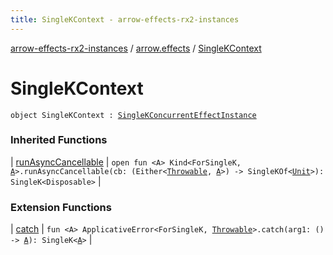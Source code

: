 ```yaml
---
title: SingleKContext - arrow-effects-rx2-instances
---
```


[arrow-effects-rx2-instances](../index.html) / [arrow.effects](index.html) / [SingleKContext](./-single-k-context.html)

# SingleKContext

`object SingleKContext : `[`SingleKConcurrentEffectInstance`](-single-k-concurrent-effect-instance/index.html)

### Inherited Functions

| [runAsyncCancellable](-single-k-concurrent-effect-instance/run-async-cancellable.html) | `open fun <A> Kind<ForSingleK, `[`A`](-single-k-concurrent-effect-instance/run-async-cancellable.html#A)`>.runAsyncCancellable(cb: (Either<`[`Throwable`](https://kotlinlang.org/api/latest/jvm/stdlib/kotlin/-throwable/index.html)`, `[`A`](-single-k-concurrent-effect-instance/run-async-cancellable.html#A)`>) -> SingleKOf<`[`Unit`](https://kotlinlang.org/api/latest/jvm/stdlib/kotlin/-unit/index.html)`>): SingleK<Disposable>` |

### Extension Functions

| [catch](../arrow.effects.singlek.applicative-error/arrow.typeclasses.-applicative-error/catch.html) | `fun <A> ApplicativeError<ForSingleK, `[`Throwable`](https://kotlinlang.org/api/latest/jvm/stdlib/kotlin/-throwable/index.html)`>.catch(arg1: () -> `[`A`](../arrow.effects.singlek.applicative-error/arrow.typeclasses.-applicative-error/catch.html#A)`): SingleK<`[`A`](../arrow.effects.singlek.applicative-error/arrow.typeclasses.-applicative-error/catch.html#A)`>` |

